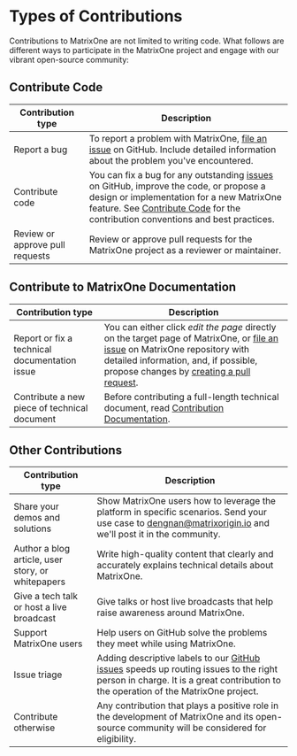 # Types of Contributions

Contributions to MatrixOne are not limited to writing code. What follows are different ways to participate in the MatrixOne project and engage with our vibrant open-source community:

## Contribute Code

| Contribution type              | Description                                                  |
| ------------------------------ | ------------------------------------------------------------ |
| Report a bug                   | To report a problem with MatrixOne, [file an issue](https://github.com/matrixorigin/matrixone/issues/new/choose) on GitHub. Include detailed information about the problem you've encountered. |
| Contribute code                | You can fix a bug for any outstanding [issues](https://github.com/matrixorigin/matrixone/issues) on GitHub, improve the code, or propose a design or implementation for a new MatrixOne feature. See [Contribute Code](contribute_code.md) for the contribution conventions and best practices. |
| Review or approve pull requests | Review or approve pull requests for the MatrixOne project as a reviewer or maintainer. |

## Contribute to MatrixOne Documentation

| Contribution type                             | Description                                                  |
| --------------------------------------------- | ------------------------------------------------------------ |
| Report or fix a technical documentation issue | You can either click *edit the page* directly on the target page of MatrixOne, or [file an issue](https://github.com/matrixorigin/matrixone/issues/new/choose) on MatrixOne repository with detailed information, and, if possible, propose changes by [creating a pull request](https://github.com/matrixorigin/matrixone/pulls). |
| Contribute a new piece of technical document  | Before contributing a full-length technical document, read [Contribution Documentation](contributedocumentation.md). |

## Other Contributions

| Contribution type                                 | Description                                                  |
| ------------------------------------------------- | ------------------------------------------------------------ |
| Share your demos and solutions                    | Show MatrixOne users how to leverage the platform in specific scenarios. Send your use case to dengnan@matrixorigin.io and we'll post it in the community. |
| Author a blog article, user story, or whitepapers | Write high-quality content that clearly and accurately explains technical details about MatrixOne. |
| Give a tech talk or host a live broadcast         | Give talks or host live broadcasts that help raise awareness around MatrixOne. |
| Support MatrixOne users                              | Help users on GitHub solve the problems they meet while using MatrixOne. |
| Issue triage                                      | Adding descriptive labels to our [GitHub issues](https://github.com/matrixorigin/matrixone/issues) speeds up routing issues to the right person in charge. It is a great contribution to the operation of the MatrixOne project. |
| Contribute otherwise                              | Any contribution that plays a positive role in the development of MatrixOne and its open-source community will be considered for eligibility. |

